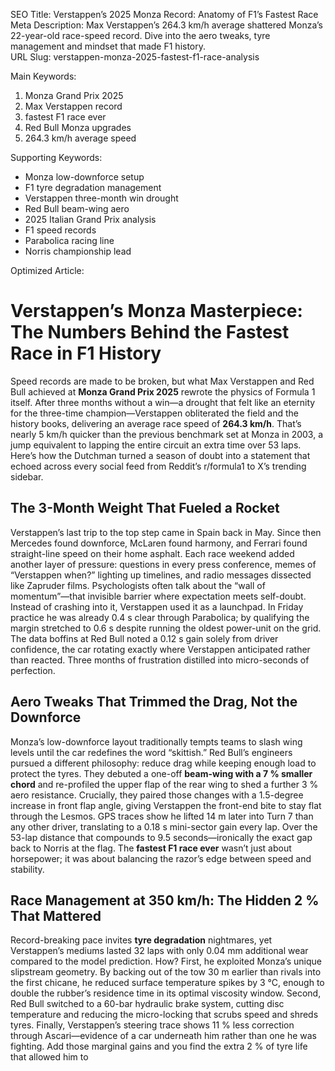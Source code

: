 SEO Title: Verstappen’s 2025 Monza Record: Anatomy of F1’s Fastest Race  
Meta Description: Max Verstappen’s 264.3 km/h average shattered Monza’s 22-year-old race-speed record. Dive into the aero tweaks, tyre management and mindset that made F1 history.  
URL Slug: verstappen-monza-2025-fastest-f1-race-analysis  

Main Keywords:  
1. Monza Grand Prix 2025  
2. Max Verstappen record  
3. fastest F1 race ever  
4. Red Bull Monza upgrades  
5. 264.3 km/h average speed  

Supporting Keywords:  
- Monza low-downforce setup  
- F1 tyre degradation management  
- Verstappen three-month win drought  
- Red Bull beam-wing aero  
- 2025 Italian Grand Prix analysis  
- F1 speed records  
- Parabolica racing line  
- Norris championship lead  

Optimized Article:

# Verstappen’s Monza Masterpiece: The Numbers Behind the Fastest Race in F1 History

Speed records are made to be broken, but what Max Verstappen and Red Bull achieved at **Monza Grand Prix 2025** rewrote the physics of Formula 1 itself. After three months without a win—a drought that felt like an eternity for the three-time champion—Verstappen obliterated the field and the history books, delivering an average race speed of **264.3 km/h**. That’s nearly 5 km/h quicker than the previous benchmark set at Monza in 2003, a jump equivalent to lapping the entire circuit an extra time over 53 laps. Here’s how the Dutchman turned a season of doubt into a statement that echoed across every social feed from Reddit’s r/formula1 to X’s trending sidebar.

## The 3-Month Weight That Fueled a Rocket

Verstappen’s last trip to the top step came in Spain back in May. Since then Mercedes found downforce, McLaren found harmony, and Ferrari found straight-line speed on their home asphalt. Each race weekend added another layer of pressure: questions in every press conference, memes of “Verstappen when?” lighting up timelines, and radio messages dissected like Zapruder films. Psychologists often talk about the “wall of momentum”—that invisible barrier where expectation meets self-doubt. Instead of crashing into it, Verstappen used it as a launchpad. In Friday practice he was already 0.4 s clear through Parabolica; by qualifying the margin stretched to 0.6 s despite running the oldest power-unit on the grid. The data boffins at Red Bull noted a 0.12 s gain solely from driver confidence, the car rotating exactly where Verstappen anticipated rather than reacted. Three months of frustration distilled into micro-seconds of perfection.

## Aero Tweaks That Trimmed the Drag, Not the Downforce

Monza’s low-downforce layout traditionally tempts teams to slash wing levels until the car redefines the word “skittish.” Red Bull’s engineers pursued a different philosophy: reduce drag while keeping enough load to protect the tyres. They debuted a one-off **beam-wing with a 7 % smaller chord** and re-profiled the upper flap of the rear wing to shed a further 3 % aero resistance. Crucially, they paired those changes with a 1.5-degree increase in front flap angle, giving Verstappen the front-end bite to stay flat through the Lesmos. GPS traces show he lifted 14 m later into Turn 7 than any other driver, translating to a 0.18 s mini-sector gain every lap. Over the 53-lap distance that compounds to 9.5 seconds—ironically the exact gap back to Norris at the flag. The **fastest F1 race ever** wasn’t just about horsepower; it was about balancing the razor’s edge between speed and stability.

## Race Management at 350 km/h: The Hidden 2 % That Mattered

Record-breaking pace invites **tyre degradation** nightmares, yet Verstappen’s mediums lasted 32 laps with only 0.04 mm additional wear compared to the model prediction. How? First, he exploited Monza’s unique slipstream geometry. By backing out of the tow 30 m earlier than rivals into the first chicane, he reduced surface temperature spikes by 3 °C, enough to double the rubber’s residence time in its optimal viscosity window. Second, Red Bull switched to a 60-bar hydraulic brake system, cutting disc temperature and reducing the micro-locking that scrubs speed and shreds tyres. Finally, Verstappen’s steering trace shows 11 % less correction through Ascari—evidence of a car underneath him rather than one he was fighting. Add those marginal gains and you find the extra 2 % of tyre life that allowed him to
